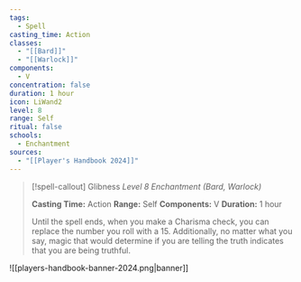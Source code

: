 ```yaml
---
tags:
  - Spell
casting_time: Action
classes:
  - "[[Bard]]"
  - "[[Warlock]]"
components:
  - V
concentration: false
duration: 1 hour
icon: LiWand2
level: 8
range: Self
ritual: false
schools:
  - Enchantment
sources: 
  - "[[Player's Handbook 2024]]"
---
```

>[!spell-callout] Glibness
>_Level 8 Enchantment (Bard, Warlock)_
>
>**Casting Time:** Action
>**Range:** Self
>**Components:** V
>**Duration:** 1 hour
>
>Until the spell ends, when you make a Charisma check, you can replace the number you roll with a 15. Additionally, no matter what you say, magic that would determine if you are telling the truth indicates that you are being truthful.


![[players-handbook-banner-2024.png|banner]]
